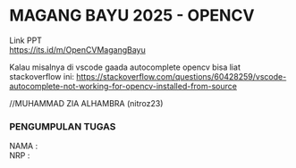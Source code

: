 # MAGANG BAYU 2025 - OPENCV
Link PPT \
https://its.id/m/OpenCVMagangBayu

Kalau misalnya di vscode gaada autocomplete opencv bisa liat stackoverflow ini: 
https://stackoverflow.com/questions/60428259/vscode-autocomplete-not-working-for-opencv-installed-from-source

//MUHAMMAD ZIA ALHAMBRA (nitroz23)

### PENGUMPULAN TUGAS
NAMA : \
NRP : 